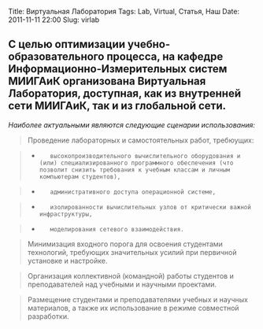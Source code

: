 Title:  Виртуальная Лаборатория
Tags:   Lab, Virtual, Статья, Наш
Date:   2011-11-11 22:00
Slug:   virlab
<!-- Status: hidden -->


## С целью оптимизации учебно-образовательного процесса, на кафедре Информационно-Измерительных систем МИИГАиК организована Виртуальная Лаборатория, доступная, как из внутренней сети МИИГАиК, так и из глобальной сети.   



_Наиболее актуальными являются следующие сценарии использования:_

>    Проведение лабораторных и самостоятельных работ, требюущих:

>*        высокопроизводительного вычислительного оборудования и (или) специализированного программного обеспечения (что позволит снизить требования к учебным классам и личным компьютерам студентов),

>*        административного доступа операционной системе,

>*        изолированности вычислительных узлов от критически важной инфраструктуры,

>*        моделирования сетевого взаимодействия.

>    Минимизация входного порога для освоения студентами технологий, требующих значительных усилий при первичной установке и настройке.

>    Организация коллективной (командной) работы студентов и преподавателей над учебными и научными проектами.

>    Размещение студентами и преподавателями учебных и научных материалов, а также их использование в режиме совместной разработки.


